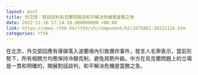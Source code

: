 ```yaml
---
layout: post
title: 外交部：對話談判烏克蘭問題及和平解決危機是當務之急
date: 2022-11-16 17:14:28.000000000 +08:00
link: https://news.rthk.hk/rthk/ch/component/k2/1675861-20221116.htm
categories: rthk
---
```


在北京，外交部回應有導彈落入波蘭境內引致爆炸事件，發言人毛寧表示，當前形勢下，所有相關方均應保持冷靜克制，避免局勢升級。中方在烏克蘭問題上的立場是一貫和明確的，開展對話談判，和平解決危機是當務之急。
